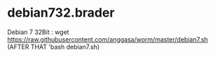 # debian732.brader
Debian 7 32Bit : wget https://raw.githubusercontent.com/anggasa/worm/master/debian7.sh  (AFTER THAT 'bash debian7.sh)
